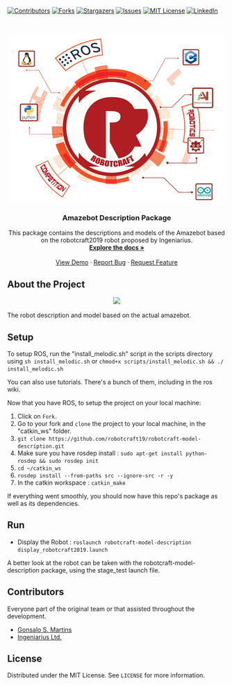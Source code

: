 [![Contributors][contributors-shield]][contributors-url]
[![Forks][forks-shield]][forks-url]
[![Stargazers][stars-shield]][stars-url]
[![Issues][issues-shield]][issues-url]
[![MIT License][license-shield]][license-url]
[![LinkedIn][linkedin-shield]][linkedin-url]

<br />
<p align="center">
  <a href="https://github.com/robotcraft19/robotcraft-model-description>
    <img src="res/images/logo_amazebot.png" alt="Logo" width="100" height="100">
    <img src="https://raw.githubusercontent.com/robotcraft19/amazebot-pathfinding-stage/master/res/images/logo_amazebot.png">
  </a>

  <h3 align="center">Amazebot Description Package</h3>

  <p align="center">
    This package contains the descriptions and models of the Amazebot based on the robotcraft2019 robot proposed by Ingeniarius.
    <br />
    <a href="https://github.com/robotcraft19/robotcraft-model-description"><strong>Explore the docs »</strong></a>
    <br />
    <br />
    <a href="https://github.com/robotcraft19/robotcraft-model-description">View Demo</a>
    ·
    <a href="https://github.com/robotcraft19/robotcraft-model-description/issues">Report Bug</a>
    ·
    <a href="https://github.com/robotcraft19/robotcraft-model-description/issues">Request Feature</a>
  </p>
</p>

## About the Project

<p align="center">
  <a href="https://github.com/robotcraft19/robotcraft-model-description>
    <img src="res/amazebot.png" alt="Banner" width="400" height="260">
    <img src="https://raw.githubusercontent.com/robotcraft19/robotcraft-model-description/master/res/amazebot.png">
  </a>
</p>

The robot description and model based on the actual amazebot.

## Setup

To setup ROS, run the "install_melodic.sh" script in the scripts directory using `sh install_melodic.sh` or `chmod+x scripts/install_melodic.sh && ./ install_melodic.sh`

You can also use tutorials. There's a bunch of them, including in the ros wiki.

Now that you have ROS, to setup the project on your local machine:

1. Click on `Fork`.
2. Go to your fork and `clone` the project to your local machine, in the "catkin_ws" folder.
4. `git clone https://github.com/robotcraft19/robotcraft-model-description.git`
5. Make sure you have rosdep install : `sudo apt-get install python-rosdep && sudo rosdep init`
6. `cd ~/catkin_ws`
7. `rosdep install --from-paths src --ignore-src -r -y`
8. In the catkin workspace : `catkin_make`

If everything went smoothly, you should now have this repo's package as well as its dependencies.

## Run

- Display the Robot : `roslaunch robotcraft-model-description display_robotcraft2019.launch`

A better look at the robot can be taken with the robotcraft-model-description package, using the stage_test launch file.

## Contributors

Everyone part of the original team or that assisted throughout the development.

- [Gonsalo S. Martins](https://github.com/gondsm)
- [Ingeniarius Ltd.](https://ingeniarius.pt)

## License

Distributed under the MIT License. See `LICENSE` for more information.

[contributors-shield]: https://img.shields.io/github/contributors/robotcraft19/robotcraft-model-description.svg?style=flat-square
[contributors-url]: https://github.com/robotcraft19/robotcraft-model-description/graphs/contributors
[forks-shield]: https://img.shields.io/github/forks/robotcraft19/robotcraft-model-description.svg?style=flat-square
[forks-url]: https://github.com/robotcraft19/robotcraft-model-description/network/members
[stars-shield]: https://img.shields.io/github/stars/robotcraft19/robotcraft-model-description.svg?style=flat-square
[stars-url]: https://github.com/robotcraft19/robotcraft-model-description/stargazers
[issues-shield]: https://img.shields.io/github/issues/robotcraft19/robotcraft-model-description.svg?style=flat-square
[issues-url]: https://github.com/robotcraft19/robotcraft-model-description/issues
[license-shield]: https://img.shields.io/github/license/robotcraft19/robotcraft-model-description.svg?style=flat-square
[license-url]: https://github.com/robotcraft19/robotcraft-model-description/blob/master/LICENSE.md
[linkedin-shield]: https://img.shields.io/badge/-LinkedIn-black.svg?style=flat-square&logo=linkedin&colorB=555
[linkedin-url]: https://linkedin.com/in/erwinlejeune-lkn
